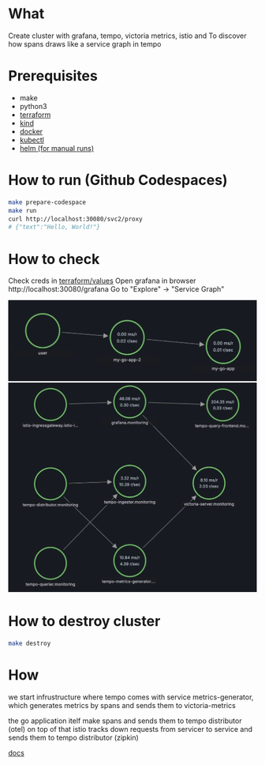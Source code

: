# What

Create cluster with grafana, tempo, victoria metrics, istio and
To discover how spans draws like a service graph in tempo

# Prerequisites

- make
- python3
- [terraform](https://learn.hashicorp.com/tutorials/terraform/install-cli)
- [kind](https://kind.sigs.k8s.io/docs/user/quick-start/)
- [docker](https://docs.docker.com/get-docker/)
- [kubectl](https://kubernetes.io/docs/tasks/tools/install-kubectl/)
- [helm (for manual runs)](https://helm.sh/docs/intro/install/)

# How to run (Github Codespaces)

```bash
make prepare-codespace
make run
curl http://localhost:30080/svc2/proxy
# {"text":"Hello, World!"}
```

# How to check

Check creds in [terraform/values](terraform/values)
Open grafana in browser http://localhost:30080/grafana
Go to "Explore" -> "Service Graph"

![result service graph](images/tempo-my-go-app.jpg)
![bonus](images/tempo-tempo-service-graph.jpg)

# How to destroy cluster

```bash destroy
make destroy
```

# How

we start infrustructure where tempo comes with service metrics-generator, which generates metrics by spans and sends them to victoria-metrics

the go application itelf make spans and sends them to tempo distributor (otel)
on top of that istio tracks down requests from servicer to service and sends them to tempo distributor (zipkin)

[docs](https://grafana.com/docs/tempo/latest/metrics-generator/service_graphs/)

```

```
